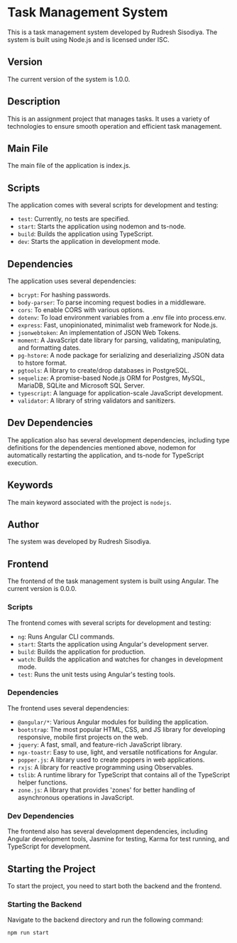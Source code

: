 # Task Management System

This is a task management system developed by Rudresh Sisodiya. The system is built using Node.js and is licensed under ISC.

## Version

The current version of the system is 1.0.0.

## Description

This is an assignment project that manages tasks. It uses a variety of technologies to ensure smooth operation and efficient task management.

## Main File

The main file of the application is index.js.

## Scripts

The application comes with several scripts for development and testing:

- `test`: Currently, no tests are specified.
- `start`: Starts the application using nodemon and ts-node.
- `build`: Builds the application using TypeScript.
- `dev`: Starts the application in development mode.

## Dependencies

The application uses several dependencies:

- `bcrypt`: For hashing passwords.
- `body-parser`: To parse incoming request bodies in a middleware.
- `cors`: To enable CORS with various options.
- `dotenv`: To load environment variables from a .env file into process.env.
- `express`: Fast, unopinionated, minimalist web framework for Node.js.
- `jsonwebtoken`: An implementation of JSON Web Tokens.
- `moment`: A JavaScript date library for parsing, validating, manipulating, and formatting dates.
- `pg-hstore`: A node package for serializing and deserializing JSON data to hstore format.
- `pgtools`: A library to create/drop databases in PostgreSQL.
- `sequelize`: A promise-based Node.js ORM for Postgres, MySQL, MariaDB, SQLite and Microsoft SQL Server.
- `typescript`: A language for application-scale JavaScript development.
- `validator`: A library of string validators and sanitizers.

## Dev Dependencies

The application also has several development dependencies, including type definitions for the dependencies mentioned above, nodemon for automatically restarting the application, and ts-node for TypeScript execution.

## Keywords

The main keyword associated with the project is `nodejs`.

## Author

The system was developed by Rudresh Sisodiya.


## Frontend

The frontend of the task management system is built using Angular. The current version is 0.0.0.

### Scripts

The frontend comes with several scripts for development and testing:

- `ng`: Runs Angular CLI commands.
- `start`: Starts the application using Angular's development server.
- `build`: Builds the application for production.
- `watch`: Builds the application and watches for changes in development mode.
- `test`: Runs the unit tests using Angular's testing tools.

### Dependencies

The frontend uses several dependencies:

- `@angular/*`: Various Angular modules for building the application.
- `bootstrap`: The most popular HTML, CSS, and JS library for developing responsive, mobile first projects on the web.
- `jquery`: A fast, small, and feature-rich JavaScript library.
- `ngx-toastr`: Easy to use, light, and versatile notifications for Angular.
- `popper.js`: A library used to create poppers in web applications.
- `rxjs`: A library for reactive programming using Observables.
- `tslib`: A runtime library for TypeScript that contains all of the TypeScript helper functions.
- `zone.js`: A library that provides 'zones' for better handling of asynchronous operations in JavaScript.

### Dev Dependencies

The frontend also has several development dependencies, including Angular development tools, Jasmine for testing, Karma for test running, and TypeScript for development.

## Starting the Project

To start the project, you need to start both the backend and the frontend.

### Starting the Backend

Navigate to the backend directory and run the following command:

```bash
npm run start